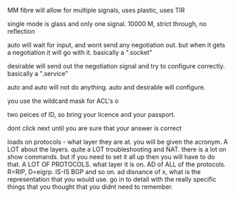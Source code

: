 MM fibre will allow for multiple signals, uses plastic, uses TIR

single mode is glass and only one signal. 10000 M, strict through, no reflection



auto will wait for input, and wont send any negotiation out. but when it gets a negotiation it will go with it. basically a ".socket"

desirable will send out the negotiation signal and try to configure correctly. basically a ".service"

auto and auto will not do anything. auto and desirable will configure. 

you use the wildcard mask for ACL's o

two peices of ID, so bring your licence and your passport. 

dont click next until you are sure that your answer is correct

loads on protocols - what layer they are at. you will be given the acronym. A LOT about the layers. quite a LOT troubleshooting and NAT. there is a lot on show commands. but if you need to set it all up then you will have to do that. A LOT OF PROTOCOLS. what layer it is on. AD of ALL of the protocols. R=RIP, D=eigrp.  IS-IS BGP and so on. ad disnance of x, what is the representation that you would use. go in to detail with the really specific things that you thought that you didnt need to remember. 
